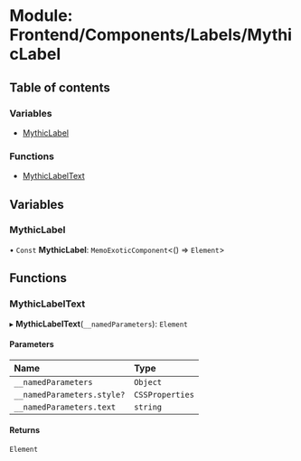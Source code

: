 # Module: Frontend/Components/Labels/MythicLabel

## Table of contents

### Variables

- [MythicLabel](Frontend_Components_Labels_MythicLabel.md#mythiclabel)

### Functions

- [MythicLabelText](Frontend_Components_Labels_MythicLabel.md#mythiclabeltext)

## Variables

### MythicLabel

• `Const` **MythicLabel**: `MemoExoticComponent`<() => `Element`\>

## Functions

### MythicLabelText

▸ **MythicLabelText**(`__namedParameters`): `Element`

#### Parameters

| Name                       | Type            |
| :------------------------- | :-------------- |
| `__namedParameters`        | `Object`        |
| `__namedParameters.style?` | `CSSProperties` |
| `__namedParameters.text`   | `string`        |

#### Returns

`Element`
